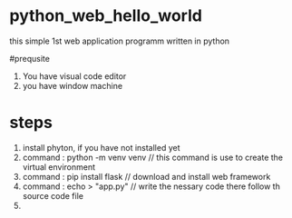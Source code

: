 # python_web_hello_world
this simple 1st web application programm written in python 

#prequsite 
1) You have visual code editor 
2) you have window machine
 
# steps 
1) install phyton, if you have not installed  yet
2) command :  python -m venv venv    // this command is use to create the virtual environment 
3) command : pip install flask  // download and install web framework
4) command : echo > "app.py"    // write the nessary code there follow th source code file 
5) 
